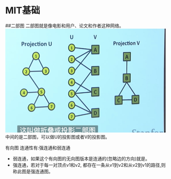 # MIT基础
##二部图
二部图就是像电影和用户、论文和作者这种网络。
![-w564](media/16116710604999/16116711049247.jpg)
中间的是二部图，可以做U的投影图或者V的投影图。

有向图
连通性有:强连通和弱连通
- 弱连通，如果这个有向图的无向图版本是连通的(忽略边的方向)就是。
- 强连通，若对于每一对顶点v1和v2, 都存在一条从v1到v2和从v2到v1的路径,则称此图是强连通图。